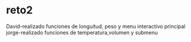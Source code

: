 # reto2
David-realizado funciones de longuitud, peso y menu interactivo principal
jorge-realizado funciones de temperatura,volumen y submenu
